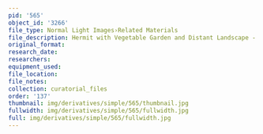 ```yaml
---
pid: '565'
object_id: '3266'
file_type: Normal Light Images›Related Materials
file_description: Hermit with Vegetable Garden and Distant Landscape - Extra 2
original_format:
research_date:
researchers:
equipment_used:
file_location:
file_notes:
collection: curatorial_files
order: '137'
thumbnail: img/derivatives/simple/565/thumbnail.jpg
fullwidth: img/derivatives/simple/565/fullwidth.jpg
full: img/derivatives/simple/565/fullwidth.jpg
---
```


